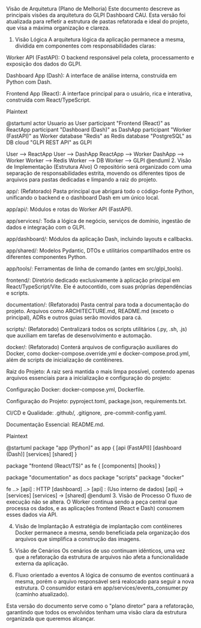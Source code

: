 Visão de Arquitetura (Plano de Melhoria)
Este documento descreve as principais visões da arquitetura do GLPI Dashboard CAU. Esta versão foi atualizada para refletir a estrutura de pastas refatorada e ideal do projeto, que visa a máxima organização e clareza.

1. Visão Lógica
A arquitetura lógica da aplicação permanece a mesma, dividida em componentes com responsabilidades claras:

Worker API (FastAPI): O backend responsável pela coleta, processamento e exposição dos dados do GLPI.

Dashboard App (Dash): A interface de análise interna, construída em Python com Dash.

Frontend App (React): A interface principal para o usuário, rica e interativa, construída com React/TypeScript.

Plaintext

@startuml
actor Usuario as User
participant "Frontend (React)" as ReactApp
participant "Dashboard (Dash)" as DashApp
participant "Worker (FastAPI)" as Worker
database "Redis" as Redis
database "PostgreSQL" as DB
cloud "GLPI REST API" as GLPI

User --> ReactApp
User --> DashApp
ReactApp --> Worker
DashApp --> Worker
Worker --> Redis
Worker --> DB
Worker --> GLPI
@enduml
2. Visão de Implementação (Estrutura Alvo)
O repositório será organizado com uma separação de responsabilidades estrita, movendo os diferentes tipos de arquivos para pastas dedicadas e limpando a raiz do projeto.

app/: (Refatorado) Pasta principal que abrigará todo o código-fonte Python, unificando o backend e o dashboard Dash em um único local.

app/api/: Módulos e rotas do Worker API (FastAPI).

app/services/: Toda a lógica de negócio, serviços de domínio, ingestão de dados e integração com o GLPI.

app/dashboard/: Módulos da aplicação Dash, incluindo layouts e callbacks.

app/shared/: Modelos Pydantic, DTOs e utilitários compartilhados entre os diferentes componentes Python.

app/tools/: Ferramentas de linha de comando (antes em src/glpi_tools).

frontend/: Diretório dedicado exclusivamente à aplicação principal em React/TypeScript/Vite. Ele é autocontido, com suas próprias dependências e scripts.

documentation/: (Refatorado) Pasta central para toda a documentação do projeto. Arquivos como ARCHITECTURE.md, README.md (exceto o principal), ADRs e outros guias serão movidos para cá.

scripts/: (Refatorado) Centralizará todos os scripts utilitários (.py, .sh, .js) que auxiliam em tarefas de desenvolvimento e automação.

docker/: (Refatorado) Conterá arquivos de configuração auxiliares do Docker, como docker-compose.override.yml e docker-compose.prod.yml, além de scripts de inicialização de contêineres.

Raiz do Projeto: A raiz será mantida o mais limpa possível, contendo apenas arquivos essenciais para a inicialização e configuração do projeto:

Configuração Docker: docker-compose.yml, Dockerfile.

Configuração do Projeto: pyproject.toml, package.json, requirements.txt.

CI/CD e Qualidade: .github/, .gitignore, .pre-commit-config.yaml.

Documentação Essencial: README.md.

Plaintext

@startuml
package "app (Python)" as app {
  [api (FastAPI)]
  [dashboard (Dash)]
  [services]
  [shared]
}

package "frontend (React/TS)" as fe {
  [components]
  [hooks]
}

package "documentation" as docs
package "scripts"
package "docker"

fe ..> [api] : HTTP
[dashboard] ..> [api] : (Uso interno de dados)
[api] -> [services]
[services] -> [shared]
@enduml
3. Visão de Processo
O fluxo de execução não se altera. O Worker continua sendo a peça central que processa os dados, e as aplicações frontend (React e Dash) consomem esses dados via API.

4. Visão de Implantação
A estratégia de implantação com contêineres Docker permanece a mesma, sendo beneficiada pela organização dos arquivos que simplifica a construção das imagens.

5. Visão de Cenários
Os cenários de uso continuam idênticos, uma vez que a refatoração da estrutura de arquivos não afeta a funcionalidade externa da aplicação.

6. Fluxo orientado a eventos
A lógica de consumo de eventos continuará a mesma, porém o arquivo responsável será realocado para seguir a nova estrutura. O consumidor estará em app/services/events_consumer.py (caminho atualizado).

Esta versão do documento serve como o "plano diretor" para a refatoração, garantindo que todos os envolvidos tenham uma visão clara da estrutura organizada que queremos alcançar.